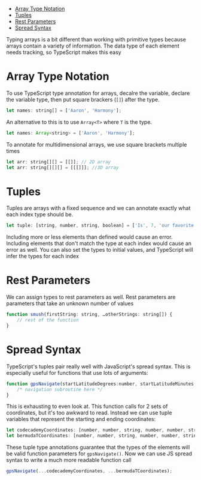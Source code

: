 - [Array Type Notation](#array-type-notation)
- [Tuples](#tuples)
- [Rest Parameters](#rest-parameters)
- [Spread Syntax](#spread-syntax)

Typing arrays is a bit different than working with primitive types because arrays contain a variety of information. The data type of each element needs tracking, so TypeScript makes this easy

# Array Type Notation

To use TypeScript type annotation for arrays, decalre the variable, declare the variable type, then put square brackers (`[]`) after the type.
	
```js
let names: string[] = ['Aaron', 'Harmony'];
```
	
An alternative to this is to use `Array<T>` where `T` is the type.
	
```js
let names: Array<string> = ['Aaron', 'Harmony'];
```
	
To annotate for multidimensional arrays, we use square brackets multiple times
	
```js
let arr: string[][] = [[]]; // 2D array
let arr: string[][][] = [[[]]]; //3D array
```
	
# Tuples

Tuples are arrays with a fixed sequence and we can annotate exactly what each index type should be.
	
```js
let tuple: [string, number, string, boolean] = ['Is', 7, 'our favorite number?', false];
```
	
Including more or less elements than defined would cause an error. Including elements that don't match the type at each index would cause an error as well. You can also set the types to initial values, and TypeScript will infer the types for each index

# Rest Parameters

We can assign types to rest parameters as well. Rest parameters are parameters that take an unknown number of values
		
```js
function smush(firstString: string, …otherStrings: string[]) {
	// rest of the function
}
```
	
# Spread Syntax

TypeScript's tuples pair really well with JavaScript's spread syntax. This is especially useful for functions that use lots of arguments:

```js
function gpsNavigate(startLatitudeDegrees:number, startLatitudeMinutes:number, startNorthOrSouth:string, startLongitudeDegrees: number, startLongitudeMinutes: number, startEastOrWest:string, endLatitudeDegrees:number, endLatitudeMinutes:number , endNorthOrSouth:string, endLongitudeDegrees: number, endLongitudeMinutes: number,  endEastOrWest:string) {
	/* navigation subroutine here */
}
```
	
This is exhausting to even look at. This function calls for 2 sets of coordinates, but it's too awkward to read. Instead we can use tuple variables that represent the starting and ending coordinates:
		
```js
let codecademyCoordinates: [number, number, string, number, number, string] = [40, 43.2, 'N', 73, 59.8, 'W'];
let bermudaTCoordinates: [number, number, string, number, number, string] = [25, 0 , 'N' , 71, 0, 'W'];
```

These tuple type annotations guarantee that the types of the elements will be valid function parameters for `gpsNavigate()`. Now we can use JS spread syntax to write a much more readable function call
		
```js
gpsNavigate(...codecademyCoordinates, ...bermudaTCoordinates);
```